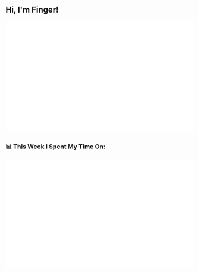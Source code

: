<h2> Hi, I'm Finger!</h2>

<img align="right" src="https://raw.githubusercontent.com/spianmo/github-stats/master/generated/overview.svg#gh-light-mode-only">

<!-- <img align="right" height="160em" src="https://github-readme-stats-eight-theta.vercel.app/api/top-langs/?username=spianmo&layout=compact&langs_count=8&theme=algolia"/>	 -->
	
```go
package main

type Me struct {
	Name   string
	Job    string
	Code   string
	Skills string
}

func main() {
	me := &Me{
		Name:   "Finger",
		Job:    "Client-side Engineer",
		Code:   "Java, Kotlin, C#, Rust and C++ and Others",
		Skills: "Android, Security, Cross-platform client, NLP, CV, ASR ^o^",
	}
	_ = me
}
```


<h3>📊 This Week I Spent My Time On:</h3>
<img align='right' src="https://raw.githubusercontent.com/spianmo/github-stats/master/generated/languages.svg#gh-light-mode-only">

<!--START_SECTION:waka-->

```txt
Kotlin                 10 hrs 4 mins   ██████████▒░░░░░░░░░░░░░░   41.55 %
C++                    5 hrs 28 mins   █████▓░░░░░░░░░░░░░░░░░░░   22.62 %
Java                   3 hrs           ███░░░░░░░░░░░░░░░░░░░░░░   12.40 %
ObjectiveC             2 hrs 22 mins   ██▒░░░░░░░░░░░░░░░░░░░░░░   09.81 %
Python                 1 hr 3 mins     █░░░░░░░░░░░░░░░░░░░░░░░░   04.34 %
```

<!--END_SECTION:waka-->
